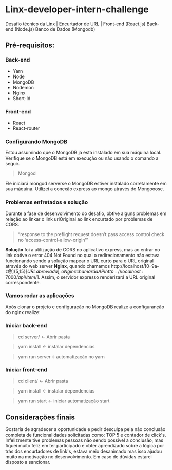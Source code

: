 # Linx-developer-intern-challenge
Desafio técnico da Linx | Encurtador de URL | Front-end (React.js) Back-end (Node.js) Banco de Dados (Mongodb)

## Pré-requisitos:
### Back-end
- Yarn
- Node
- MongoDB
- Nodemon
- Nginx
- Short-Id
### Front-end
- React
- React-router

### Configurando MongoDB
Estou assumindo que o MongoDB já está instalado em sua máquina local. Verifique se o MongoDB está em execução ou não usando o comando a seguir.
> Mongod

Ele iniciará mongod serverse o MongoDB estiver instalado corretamente em sua máquina.
Utilizei a conexão express ao mongo através do Mongooose.

### Problemas enfretados e solução
Durante a fase de desenvolvimento do desafio, obtive alguns problemas em relação ao linkar o link urlOriginal ao link encurtado por problemas de CORS.
> “response to the preflight request doesn’t pass access control check no ‘access-control-allow-origin’”

**Solução** foi a utilização de CORS no aplicativo express, mas ao entrar no link obtive o error 404 Not Found no qual o redirecionamento não estava funcionando sendo a 
solução mapear o URL curto para o URL original através do web server **Nginx**, quando chamamos http://localhost/[0–9a-z@]{5,15}$[URL abreviada], o Nginx chamará a API
http://localhost:7000/api/item/$1. Assim, o servidor expresso renderizará a URL original correspondente.

### Vamos rodar as aplicações
Após clonar o projeto e configuração no MongoDB realize a configuranção do nginx realize:
### Iniciar back-end
>cd server/         <- Abrir pasta

>yarn install       <- instalar dependencias

>yarn run server    <-automatização no yarn

### Iniciar front-end
> cd client/     <- Abrir pasta

> yarn install   <- instalar dependencias

> yarn run start <- iniciar automatização start

## Considerações finais
Gostaria de agradecer a oportunidade e pedir desculpa pela não conclusão completa de funcionalidades solicitadas como: TOP 5 e contador de click's. Infelizmente tive problemas pessoas não sendo possivel a conclusão,
mas fiquei muito feliz em ter participado e obter aprendizado sobre a lógica por trás dos encurtadores de link's, estava meio desanimado mas isso ajudou muito na motivação no desenvolvimento.
Em caso de dúvidas estarei disposto a sancionar.

